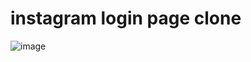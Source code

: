 # instagram login page clone

![image](https://github.com/Samruddhidevkar/instagram-clone/assets/114135827/d7fdae4f-fea5-4521-a035-9b8009bdb3fa)

